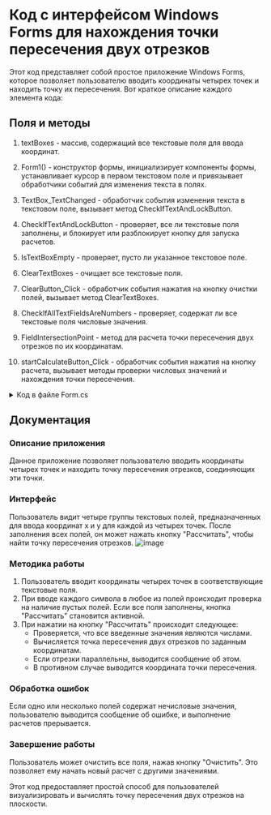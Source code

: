 # Код с интерфейсом Windows Forms для нахождения точки пересечения двух отрезков

Этот код представляет собой простое приложение Windows Forms, которое позволяет пользователю вводить координаты четырех точек и находить точку их пересечения. Вот краткое описание каждого элемента кода:

## Поля и методы

1. textBoxes - массив, содержащий все текстовые поля для ввода координат.

2. Form1() - конструктор формы, инициализирует компоненты формы, устанавливает курсор в первом текстовом поле и привязывает обработчики событий для изменения текста в полях.

3. TextBox_TextChanged - обработчик события изменения текста в текстовом поле, вызывает метод CheckIfTextAndLockButton.

4. CheckIfTextAndLockButton - проверяет, все ли текстовые поля заполнены, и блокирует или разблокирует кнопку для запуска расчетов.

5. IsTextBoxEmpty - проверяет, пусто ли указанное текстовое поле.

6. ClearTextBoxes - очищает все текстовые поля.

7. ClearButton_Click - обработчик события нажатия на кнопку очистки полей, вызывает метод ClearTextBoxes.

8. CheckIfAllTextFieldsAreNumbers - проверяет, содержат ли все текстовые поля числовые значения.

9. FieldIntersectionPoint - метод для расчета точки пересечения двух отрезков по их координатам.

10. startCalculateButton_Click - обработчик события нажатия на кнопку расчета, вызывает методы проверки числовых значений и нахождения точки пересечения.

<details>
<summary>Код в файле Form.cs</summary>

```cs
﻿using System;
using System.Collections.Generic;
using System.ComponentModel;
using System.Data;
using System.Drawing;
using System.Linq;
using System.Text;
using System.Threading.Tasks;
using System.Windows.Forms;
using static System.Windows.Forms.VisualStyles.VisualStyleElement;
using static System.Windows.Forms.VisualStyles.VisualStyleElement.ToolBar;
using TextBox = System.Windows.Forms.TextBox;

namespace WindowsFormsApp1
{
    public partial class Form1 : Form
    {
        private TextBox[] textBoxes;
        public Form1()
        {
            InitializeComponent();
            textBoxes = new TextBox[] { onePointX1, onePointX2, onePointY1, onePointY2, 
                secondPointX1, secondPointX2, secondPointY1, secondPointY2 };

            this.ActiveControl = onePointX1; //курсор в первом тектовом поле при инизиализации

            CheckIfTextAndLockButton();

            foreach (TextBox textBox in textBoxes)
            {
                textBox.TextChanged += TextBox_TextChanged;
            }
        }


        private void TextBox_TextChanged(object sender, EventArgs e)
        {
            CheckIfTextAndLockButton();
        }
        private void CheckIfTextAndLockButton()
        {
            startCalculateButton.Enabled = !textBoxes.Any(textBox => IsTextBoxEmpty(textBox));
        }
        private bool IsTextBoxEmpty(TextBox textBox)
        {
            return string.IsNullOrEmpty(textBox.Text);
        }


        /// <summary>
        /// Просто тупо очищает все поля <c>TextBox</c> циклом foreach
        /// </summary>
        private void ClearTextBoxes()
        {
            foreach (TextBox textBox in textBoxes)
            {
                textBox.Clear();
            }
        }
        private void ClearButton_Click(object sender, EventArgs e)
        {
            ClearTextBoxes();
        }


        /// <summary>
        /// Проверяет, что все текстовые поля содержат целочисленные значения. <para></para> 
        /// Если хотя бы одно поле не содержит целочисленный тип, выводит сообщение об ошибке и прерывает выполнение метода.
        /// </summary>
        private void CheckIfAllTextFieldsAreNumbers()
        {
            foreach (TextBox textBox in textBoxes)
            {
                if (!double.TryParse(textBox.Text, out _) && !int.TryParse(textBox.Text, out _))
                {
                    MessageBox.Show("Пожалуйста, введите числовое значение во все поля!", "Error!!!");
                    return;
                }
            }
        }


        public void FieldIntersectionPoint(double x1, double x2, double x3, double x4, 
            double y1, double y2, double y3, double y4)
        {
            //Уравнение прямой в общем виде имеет вид y = mx + b, где m - это коэффициент наклона прямой, а b - это коэффициент сдвига по оси y.
            //Для каждой из прямых мы можем найти значения коэффициентов m и b по формулам:
            //  Для первой прямой: 
            //  m1 = (y2 - y1) / (x2 - x1)
            //  b1 = y1 - m1 * x1
            //  Для второй прямой: 
            //  m2 = (y4 - y3) / (x4 - x3)
            //  b2 = y3 - m2 * x3

            //Теперь у нас есть уравнения двух прямых в виде y = m1 * x + b1 и y = m2 * x + b2.
            //Для нахождения точки пересечения этих прямых, нужно решить систему уравнений:
            //  m1 * x + b1 = m2 * x + b2
            //  m1 * x + b1 = m2 * x + b2

            double m1 = (y2 - y1) / (x2 - x1);
            if (x2 == x1) m1 = 1100000000000000;
            double b1 = y1 - m1 * x1;

            double m2 = (y4 - y3) / (x4 - x3);
            if (x4 == x3) m2 = 1100000000000000;
            double b2 = y3 - m2 * x3;

            if (m1 == m2)
            {
                MessageBox.Show("Прямые параллельны, нет точки пересечения.");
            }
            else
            {
                double x = (b2 - b1) / (m1 - m2);
                double y = m1 * x + b1;

                MessageBox.Show($"Точка пересечения: ({x}, {y})");
            }
        }

        private void startCalculateButton_Click(object sender, EventArgs e)
        {
            CheckIfAllTextFieldsAreNumbers();

            double x1 = Double.Parse(onePointX1.Text);
            double x2 = Double.Parse(onePointX2.Text);
            double y1 = Double.Parse(onePointY1.Text);
            double y2 = Double.Parse(onePointY2.Text);

            double x3 = Double.Parse(secondPointX1.Text);
            double x4 = Double.Parse(secondPointX2.Text);
            double y3 = Double.Parse(secondPointY1.Text);
            double y4 = Double.Parse(secondPointY2.Text);

            FieldIntersectionPoint(x1, x2, x3, x4, y1, y2, y3, y4);
        }


    }
}
```
</details>

## Документация

### Описание приложения
Данное приложение позволяет пользователю вводить координаты четырех точек и находить точку пересечения отрезков, соединяющих эти точки.

### Интерфейс
Пользователь видит четыре группы текстовых полей, предназначенных для ввода координат x и y для каждой из четырех точек. После заполнения всех полей, он может нажать кнопку "Рассчитать", чтобы найти точку пересечения отрезков.
![image](https://github.com/Schrodinger71/Lesson/assets/132720404/aeeaf5d8-eb00-4f5b-8aa9-ac9e2b76bb14)

### Методика работы
1. Пользователь вводит координаты четырех точек в соответствующие текстовые поля.
2. При вводе каждого символа в любое из полей происходит проверка на наличие пустых полей. Если все поля заполнены, кнопка "Рассчитать" становится активной.
3. При нажатии на кнопку "Рассчитать" происходит следующее:
   - Проверяется, что все введенные значения являются числами.
   - Вычисляется точка пересечения двух отрезков по заданным координатам.
   - Если отрезки параллельны, выводится сообщение об этом.
   - В противном случае выводится координата точки пересечения.

### Обработка ошибок
Если одно или несколько полей содержат нечисловые значения, пользователю выводится сообщение об ошибке, и выполнение расчетов прерывается.

### Завершение работы
Пользователь может очистить все поля, нажав кнопку "Очистить". Это позволяет ему начать новый расчет с другими значениями.

Этот код предоставляет простой способ для пользователей визуализировать и вычислять точку пересечения двух отрезков на плоскости.


